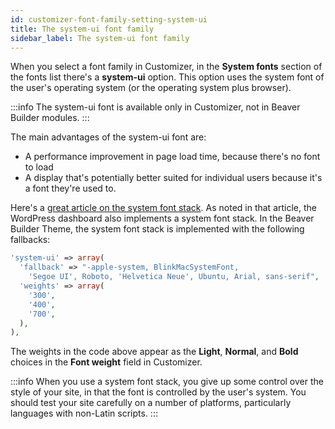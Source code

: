 ```yaml
---
id: customizer-font-family-setting-system-ui
title: The system-ui font family
sidebar_label: The system-ui font family
---
```


When you select a font family in Customizer, in the **System fonts** section of the fonts list there's a **system-ui** option. This option uses the system font of the user's operating system (or the operating system plus browser).

:::info
The system-ui font is available only in Customizer, not in Beaver Builder modules.
:::

The main advantages of the system-ui font are:

  * A performance improvement in page load time, because there's no font to load
  * A display that's potentially better suited for individual users because it's a font they're used to.

Here's a [great article on the system font stack](https://woorkup.com/system-font/). As noted in that article, the WordPress dashboard also implements a system font stack. In the Beaver Builder Theme, the system font stack is implemented with the following fallbacks:

```php
'system-ui' => array(
  'fallback' => "-apple-system, BlinkMacSystemFont,
    'Segoe UI', Roboto, 'Helvetica Neue', Ubuntu, Arial, sans-serif",
  'weights' => array(
    '300',
    '400',
    '700',
  ),
),
```

The weights in the code above appear as the **Light**, **Normal**, and **Bold** choices in the **Font weight** field in Customizer.

:::info
When you use a system font stack, you give up some control over the style of your site, in that the font is controlled by the user's system. You should test your site carefully on a number of platforms, particularly languages with non-Latin scripts.
:::
